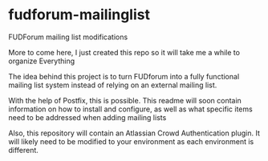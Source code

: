 fudforum-mailinglist
====================

FUDForum mailing list modifications

More to come here, I just created this repo so it will take me a while to organize Everything

The idea behind this project is to turn FUDforum into a fully functional mailing list system instead of relying on an external mailing list.

With the help of Postfix, this is possible. This readme will soon contain information on how to install and configure, as well as what specific items need to be addressed when adding mailing lists

Also, this repository will contain an Atlassian Crowd Authentication plugin. It will likely need to be modified to your environment as each environment is different. 
